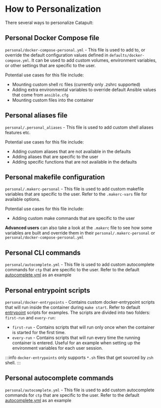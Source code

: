 # How to Personalization

There several ways to personalize Catapult:

## Personal Docker Compose file

`personal/docker-compose-personal.yml` - This file is used to add to, or override the default configuration values defined in `defaults/docker-compose.yml`. It can be used to add custom volumes, environment variables, or other settings that are specific to the user.

Potential use cases for this file include:

- Mounting custom shell rc files (currently only .zshrc supported)
- Adding extra environmental variables to override default Ansible values that come from `ansible.cfg`
- Mounting custom files into the container

## Personal aliases file

`personal/.personal_aliases` - This file is used to add custom shell aliases features etc.

Potential use cases for this file include:

- Adding custom aliases that are not available in the defaults
- Adding aliases that are specific to the user
- Adding specific functions that are not available in the defaults

## Personal makefile configuration

`personal/.makerc-personal` - This file is used to add custom makefile variables that are specific to the user. Refer to the `.makerc-vars` file for available options.

Potential use cases for this file include:

- Adding custom make commands that are specific to the user

**Advanced users** can also take a look at the `.makerc` file to see how some variables are built and override them in their `personal/.makerc-personal` or `personal/docker-compose-personal.yml`

## Personal CLI commands

`personal/autocomplete.yml` - This file is used to add custom autocomplete commands for `ctp` that are specific to the user. Refer to the default [autocomplete.yml](https://github.com/ClarifiedSecurity/catapult/blob/main/defaults/autocomplete.yml) as an example

## Personal entrypoint scripts

`personal/docker-entrypoints` - Contains custom docker-entrypoint scripts that will run inside the container during `make start`. Refer to default [entrypoint](https://github.com/ClarifiedSecurity/Catapult/tree/main/scripts/entrypoints) scripts for examples. The scripts are divided into two folders: `first-run` and `every-run`:

- `first-run` - Contains scripts that will run only once when the container is started for the first time.
- `every-run` - Contains scripts that will run every time the running container is entered. Useful for an example when setting up the environment variables for each user session.

:::info
`docker-entrypoints` only supports `*.sh` files that get sourced by `zsh` shell.
:::

## Personal autocomplete commands

`personal/autocomplete.yml` - This file is used to add custom autocomplete commands for `ctp` that are specific to the user. Refer to the default [autocomplete.yml](https://github.com/ClarifiedSecurity/catapult/blob/main/defaults/autocomplete.yml) as an example
